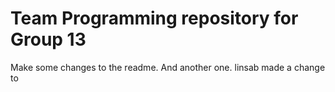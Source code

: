 # Team Programming repository for Group 13

Make some changes to the readme. And another one.
linsab made a change to
